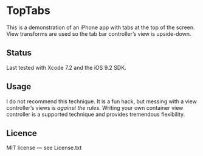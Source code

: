 # TopTabs

This is a demonstration of an iPhone app with tabs at the top of the screen. View transforms are used so the tab bar controller’s view is upside-down.

## Status

Last tested with Xcode 7.2 and the iOS 9.2 SDK.

## Usage

I do not recommend this technique. It is a fun hack, but messing with a view controller’s views is *against the rules*. Writing your own container view controller is a supported technique and provides tremendous flexibility.

## Licence

MIT license — see License.txt
